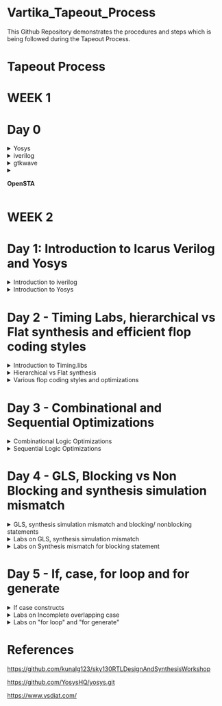 # Vartika_Tapeout_Process

This Github Repository demonstrates the procedures and steps which is being followed during the Tapeout Process.


# Tapeout Process
# WEEK 1
# Day 0
<details>
  <summary>
    Yosys
  </summary>
  I installed Yosys using the following commands:

```
$ git clone https://github.com/YosysHQ/yosys.git
$ cd yosys-master 
$ sudo apt install make (If make is not installed please install it) 
$ sudo apt-get install build-essential clang bison flex \
    libreadline-dev gawk tcl-dev libffi-dev git \
    graphviz xdot pkg-config python3 libboost-system-dev \
    libboost-python-dev libboost-filesystem-dev zlib1g-dev
$ make config-gcc
$ make 
$ sudo make install

```
Below is the screenshot showing successful installation:
![Screenshot from 2023-07-31 10-50-46](https://github.com/Vartika-iiitb/Vartika_ASIC/assets/140998716/5ab5283b-be3e-4487-b8ac-01fb86b8d2b5)


Below is the Screenshot showing successful Launch:
![Screenshot from 2023-07-31 10-50-55](https://github.com/Vartika-iiitb/Vartika_ASIC/assets/140998716/e48b05c6-c712-4b20-b8ca-6b21b25bf48c)


</details>

<details>
  <summary>
  iverilog
  </summary>
  I installed iverilog using the following comment

  
  ```

sudo apt-get install iverilog

  ```
![Screenshot from 2023-08-02 08-28-38](https://github.com/Vartika-iiitb/Vartika_ASIC/assets/140998716/85790984-eac7-47e0-81a3-46f3e56ca363)

</details>

<details>
  <summary>
    gtkwave
  </summary>
    I installed gtkwave using the following command:
    

    ```
    
    sudo apt-get install gtkwave
    

    
    ```
    
  ![Screenshot from 2023-08-02 08-29-09](https://github.com/Vartika-iiitb/Vartika_ASIC/assets/140998716/13b0a958-feba-4a17-90f9-45343e05da84)

    
  
</details>

<details>
  <summary>
	  
  **OpenSTA**
	  
  </summary>
OpenSTA, short for "Open System Testing Architecture," is an open-source software testing tool designed for performance and stress testing of web applications. It provides a framework for conducting load testing, stress testing, and performance testing on web-based applications and services. OpenSTA was originally developed by CYRANO, a French company, and later released as open-source software.

I installed the OpenSTA using the following command.
```
sudo apt-get install cmake clang gcc tcl swig bison flex
```

 After installing the dependencies, following command is being used for installing OpenSTA.
 ```
git clone https://github.com/The-OpenROAD-Project/OpenSTA.git
cd OpenSTA
mkdir build
cd build
cmake ..
make
sudo make install
```

![Screenshot from 2023-09-04 11-38-47](https://github.com/Vartika-iiitb/Vartika_ASIC/assets/140998716/ccb6d1ab-eaa4-4e75-a848-216443d85233)

</details>

# WEEK 2

# Day 1: Introduction to Icarus Verilog and Yosys
<details>
  <summary>
    Introduction to iverilog
  </summary>

  
  Icarus Verilog is an implementation of the Verilog hardware description language compiler that generates netlists in the desired format (EDIF). It supports the 1995, 2001 and 2005 versions of the standard, portions of SystemVerilog, and some extensions.Verilog Test benches are used to simulate and analyze designs without the need for any physical hardware or any hardware device. The most significant advantage of this is that you can inspect every signal /variable (reg, wire in Verilog) in the design.
  
  Following Screenshot shows the correct Mapping of simulation flow in iverilog:
![Screenshot from 2023-08-11 16-07-16](https://github.com/Vartika-iiitb/Vartika_ASIC/assets/140998716/3a9cf4f3-e46a-4fa8-b539-74ae266af316)


Command to view the total number of folders present inside the directory.

```
cd verilog_files
ls -l

```

![Screenshot from 2023-08-14 11-09-45](https://github.com/Vartika-iiitb/Vartika_ASIC/assets/140998716/5a1f3d7b-d181-407b-bd5f-e9eb96c1d077)

  # Demonstration of Icarus verilog and Gtkwave

  To run the iverilog command and for simulationg the RTL design and the Test Bench we use the following command.
  
```
  iverilog good_mux.v tb_good_mux.v
  ls -l

```
For getting the output, the following command is used:
```
./a.out

```
Command for viewing and analyzing the waveform:

```
gtkwave tb_good_mux.vcd

```
![Screenshot from 2023-08-14 11-30-52](https://github.com/Vartika-iiitb/Vartika_ASIC/assets/140998716/18802ea8-70f2-4212-89f8-f12b192a9286)

</details>

<details>
<summary>
  Introduction to Yosys
</summary>

# Synthesizer
RTL synthesizer primary responsibility is to convert the code into the gate-level netlist. This is a automated process; a tool has all the standard libraries definitions that can manipulate the respective gate-level netlist, which is an equivalent of your design in RTL. Synthesize tools can also do circuit optimization, power estimation, as well as timing analysis. Here we will use YOSYS as a synthesizer.

The following Screenshot shows the flow of the synthesizer.

![Screenshot from 2023-08-14 12-15-06](https://github.com/Vartika-iiitb/Vartika_ASIC/assets/140998716/07165fb6-9a00-4deb-828c-aa63bdbd17c6)
![Screenshot from 2023-08-14 12-15-17](https://github.com/Vartika-iiitb/Vartika_ASIC/assets/140998716/f09a9174-8f89-4ff7-8cf3-89f7274fa90a)

# .lib
It is a collection of logical modules which includes basic logic gates like AND, OR, NOT etc. It may contain different flavours of the same gate such as 2 input, 3 input and gate with different speed i.e., ranging from slow to fast.
So based on our requirement we use different flavours of cell.

a) Faster the cells lesser is the delay, but for that we need wider transistors so the power dissipation will be more too.So faster cells donot come free,they come at penalty of area and power.More use of faster cell will result in bad circuit with large area and power dissipation.

b) slower cells are used at non-critical path where we donot require high performance where delay is not an issue so our power dissipation and area will also be minimum. But more use of slower cells will make our circuit sluggish.

# Synthesis
synthesis is used for converting the RTL level design to gate level design. The design are converted into gates and the connections are made between the gates and hence this file is gaiven out as a file called Netlist.

Following flow graph shows the path of converting RTL design into its respective netlist:

![Screenshot from 2023-08-14 23-05-40](https://github.com/Vartika-iiitb/Vartika_ASIC/assets/140998716/01226908-488c-4b7d-927a-437e3a21f283)


Command
change the working directory in which we have all the verilog files and invoke yosys using the following command

```

cd /vlsi/sky130RTLDesignAndSynthesisWorkshop/verilog_files
vartika@vartika:~/vlsi/sky130RTLDesignAndSynthesisWorkshop/verilog_files$ yosys
yosys> read_liberty -lib ../lib/sky130_fd_sc_hd__tt_025C_1v80.lib
yosys> read_verilog good_mux.v
yosys> synth -top good_mux

```
After executing this, we will get the following output:

![Screenshot from 2023-08-14 22-53-35](https://github.com/Vartika-iiitb/Vartika_ASIC/assets/140998716/2d8ea14a-5838-4789-86e9-3f0034b0b070)

For generating the Netlist we use the following command:

Command

```

yosys> abc -liberty ../lib/sky130_fd_sc_hd__tt_025C_1v80.lib
yosys> show

```
Following command is used for writing the netlist and viewing it:
```

yosys> write_verilog -noattr good_mux_netlist.v
yosys> !gvim good_mux_netlist.v

```
![Screenshot from 2023-08-14 22-57-41](https://github.com/Vartika-iiitb/Vartika_ASIC/assets/140998716/31da9143-8e89-4876-ae61-bf15773c7352)

</details>

# Day 2 - Timing Labs, hierarchical vs Flat synthesis and efficient flop coding styles

<details>
  <summary>
    Introduction to Timing.libs
  </summary>
  This lab teaches us how does .lib looks like and the information that it contains within it.
  
![WhatsApp Image 2023-08-15 at 01 33 17](https://github.com/Vartika-iiitb/Vartika_ASIC/assets/140998716/fbfd4a95-0536-409d-8957-c2d1961c42af)

In the following example, inside the Lib file there are 2^5 (32) possible combinations are present which shows all the respective values of voltage, Temperature etc.


  ![Screenshot from 2023-08-15 01-50-24](https://github.com/Vartika-iiitb/Vartika_ASIC/assets/140998716/e6da3594-87c3-4e51-9e22-12505bf85ec5)
  

  Here as we can see from the screenshot given below that as we move from left towards right the Area is increasing. This means that we need much wider transistors to use over there. Although wider cells are going to be faster when compared to the small cell but it's power consumption is going to be more but on the contrary it's delay is going to be less.

  ![Screenshot from 2023-08-15 01-56-57](https://github.com/Vartika-iiitb/Vartika_ASIC/assets/140998716/32736181-e631-4c10-b811-7365e16c673e)


</details>

<details>
<summary>
  Hierarchical vs Flat synthesis
</summary>
  
# Hierarchical Synthesis

A hierarchical design approach divides the ASIC into smaller and simpler modules or blocks, each with its own functionality and interface, and then connects them by a top-level structure that defines the overall behavior and performance of the ASIC. Since pins of submodules are accessible, it's easier to track paths for functional debugging and timing analysis. Pins can be forced or probed in post-synthesis simulations.

Multiple module

  ![Screenshot from 2023-08-15 16-34-42](https://github.com/Vartika-iiitb/Vartika_ASIC/assets/140998716/63a8a571-e764-45eb-b799-4aa82820f168)

The internal connections of the above module is represented as:
![WhatsApp Image 2023-08-15 at 16 26 59](https://github.com/Vartika-iiitb/Vartika_ASIC/assets/140998716/44e96bc9-c59d-45b4-b5ca-06078ffcf9d0)

The yosys synthesizer represented the following schematic in the following way:
![Screenshot from 2023-08-15 16-47-10](https://github.com/Vartika-iiitb/Vartika_ASIC/assets/140998716/bcf594f7-33ca-4ca6-95a1-eb945fe299ec)


![Screenshot from 2023-08-15 16-49-31](https://github.com/Vartika-iiitb/Vartika_ASIC/assets/140998716/83922884-6165-4a67-ad02-9605995e7fa6)

The hierarchical netlist code for the multiple_modules is shown below:
![Screenshot from 2023-08-15 17-23-07](https://github.com/Vartika-iiitb/Vartika_ASIC/assets/140998716/5daa25f3-ad15-4a8a-8005-8149a3f477f3)

# Flattened Netlist

In a "flat" design, only primitives are instanced. Hierarchical designs can be recursively "exploded" ("flattened") by creating a new copy (with a new name) of each definition each time it is used. If the design is highly folded, expanding it like this will result in a much larger netlist database, but preserves the hierarchy dependencies. Given a hierarchical netlist, the list of instance names in a path from the root definition to a primitive instance specifies the single unique path to that primitive.
Command to flatten the netlist is given below:

```
flatten
write_verilog multiple_modules_flat.v
!gvim multiple_modules_flat.v

```
![Screenshot from 2023-08-15 18-42-30](https://github.com/Vartika-iiitb/Vartika_ASIC/assets/140998716/ea265189-8746-4c80-b4d1-d51694595b33)

Command for getting the synthesized netlist is given below:
```
flatten
write_verilog -noattr multiple_modules_flat.v
!gvim multiple_modules_flat.v

```

This is the flattened Netlist which is being shown below:
![Screenshot from 2023-08-15 18-46-50](https://github.com/Vartika-iiitb/Vartika_ASIC/assets/140998716/d83a3d95-095c-419d-91f0-a7dfa0c4871c)


</details>

<details>
<summary>
  Various flop coding styles and optimizations
</summary>

# Why Flops?

  Flip flops are the fundamental blocks of most sequential circuits. It is also known as a bistable multivibrator or a binary or one-bit memory. Flip-flops are used as memory elements in sequential circuit. The output is obtained in a sequential circuit from combinational circuit or flip-flop or both.
  In digital circuits every component has a propagation delay which can cause *Glitch* so to avoid that delay we use flops to store the value.
  
  # Glitch
  In electronics design, glitch refers to unnecessary signal transitions in a combinational circuit, while glitch power refers to the power consumed by glitches. The extra switching activity can lead to up to 40% of additional dynamic power consumption.

   ![WhatsApp Image 2023-08-15 at 19 13 14](https://github.com/Vartika-iiitb/Vartika_ASIC/assets/140998716/9fadb789-c0fb-4dd7-804d-24675f9814a6)
  
1. Asynchronous reset
 ```  
module dff_asyncres ( input clk ,  input async_reset , input d , output reg q );
always @ (posedge clk , posedge async_reset)
begin
	if(async_reset)
		q <= 1'b0;
	else	
		q <= d;
end
endmodule
```

The Following fig. shows the Simulation of Asynchronous reset.
![Screenshot from 2023-08-15 20-07-37](https://github.com/Vartika-iiitb/Vartika_ASIC/assets/140998716/7fa5d391-ba79-4b40-be98-8ee0b3465912)




2. Synchronous Reset

```
module dff_syncres ( input clk , input async_reset , input sync_reset , input d , output reg q );
always @ (posedge clk )
begin
	if (sync_reset)
		q <= 1'b0;
	else	
		q <= d;
end
endmodule
```

The Following fig. shows the Simulation of Synchronous reset:
![Screenshot from 2023-08-15 20-10-36](https://github.com/Vartika-iiitb/Vartika_ASIC/assets/140998716/c7f3089c-eb9a-44ea-aae0-8e04ed929d42)


It's netlist is shown below:

![Screenshot from 2023-08-15 20-12-24](https://github.com/Vartika-iiitb/Vartika_ASIC/assets/140998716/9c71d65f-70fc-4be7-beb8-eeca50dfa66c)

</details>

# Day 3 - Combinational and Sequential Optimizations


<details>
<summary>
  Combinational Logic Optimizations
</summary>
 Example 1:

 ```
module opt_check (input a , input b , output y);
	assign y = a?b:0;
endmodule
```
Synthesis

![Screenshot from 2023-08-15 21-27-49](https://github.com/Vartika-iiitb/Vartika_ASIC/assets/140998716/e428fa58-b9c1-4cd2-8d59-1abdf908bdbe)

![WhatsApp Image 2023-08-15 at 21 31 23](https://github.com/Vartika-iiitb/Vartika_ASIC/assets/140998716/7005b0d6-9aa3-49b9-9e26-e34d8968ce35)

Example 2:

```
module opt_check2 (input a , input b , output y);
	assign y = a?1:b;
endmodule
```
![Screenshot from 2023-08-15 21-33-46](https://github.com/Vartika-iiitb/Vartika_ASIC/assets/140998716/42a8245a-99d8-4b08-96a6-b823aa6cc5c3)

Example 3:
```
module opt_check3 (input a , input b, input c , output y);
	assign y = a?(c?b:0):0;
endmodule
```
![Screenshot from 2023-08-15 21-34-40](https://github.com/Vartika-iiitb/Vartika_ASIC/assets/140998716/6578e09d-8bc3-4ced-8dec-5241bf4c71a1)

</details>

<details>
<summary>
   Sequential Logic Optimizations
</summary>
	
  Example 1:
  
  ```
module dff_const1(input clk, input reset, output reg q);
always @(posedge clk, posedge reset)
begin
	if(reset)
		q <= 1'b0;
	else
		q <= 1'b1;
end
endmodule
```

![Screenshot from 2023-08-15 21-36-57](https://github.com/Vartika-iiitb/Vartika_ASIC/assets/140998716/7e6234e6-3561-408d-a7b7-b47052298513)

Example 2:

```
module dff_const2(input clk, input reset, output reg q);
always @(posedge clk, posedge reset)
begin
	if(reset)
		q <= 1'b1;
	else
		q <= 1'b1;
end
endmodule
```
![Screenshot from 2023-08-15 21-40-53](https://github.com/Vartika-iiitb/Vartika_ASIC/assets/140998716/1f84b728-b6e6-40da-94b3-f66e2de9256d)

Example 3:

```
module dff_const5(input clk, input reset, output reg q);
reg q1;
always @(posedge clk, posedge reset)
	begin
		if(reset)
		begin
			q <= 1'b0;
			q1 <= 1'b0;
		end
	else
		begin
			q1 <= 1'b1;
			q <= q1;
		end
	end
endmodule
```
![Screenshot from 2023-08-15 21-42-34](https://github.com/Vartika-iiitb/Vartika_ASIC/assets/140998716/0431713f-6fff-4827-b574-4e797fdfd6d4)

Example 4:

```
	module dff_const4(input clk, input reset, output reg q);
	reg q1;

	always @(posedge clk, posedge reset)
	begin
		if(reset)
		begin
			q <= 1'b1;
			q1 <= 1'b1;
		end
	else
		begin
			q1 <= 1'b1;
			q <= q1;
		end
	end
	endmodule
```
![Screenshot from 2023-08-15 21-45-45](https://github.com/Vartika-iiitb/Vartika_ASIC/assets/140998716/89126c61-0537-4ed2-a187-e99fc7e7b928)

</details>


# Day 4 - GLS, Blocking vs Non Blocking and synthesis simulation mismatch

<details>
  <summary>
    GLS, synthesis simulation mismatch and blocking/ nonblocking statements
  </summary>
	
What is GLS?

Gate Level Synthesis is used for running the test bench with netlist as design under test. It is logically same as HIL Code. It uses the same test bench that will align with the design.

 Why GLS?
 1. It verifies the Logical correctness of design after synthesis.
 2. It Ensures the timimng of the design is being met.
 3. GLS should be run with design annotation.

    Following figure shows the correct path of the GLS design:
![Screenshot from 2023-08-15 21-59-22](https://github.com/Vartika-iiitb/Vartika_ASIC/assets/140998716/9901a307-d5f3-4ee9-a72b-ff00b1da4a7e)

    
</details>

<details>
<summary>
  Labs on GLS, synthesis simulation mismatch
</summary>
  Missing Sensitivity Test
  It search for an activity to happen in order to get activated.

 ```
always @(sel)
begin
if (sel)
 out = i1;
else
 out = i0;
end
```

![WhatsApp Image 2023-08-15 at 22 09 06](https://github.com/Vartika-iiitb/Vartika_ASIC/assets/140998716/fa6620c0-76d5-4cbc-8b42-ac464938f098)

Blocking and Non Blocking Statements:

*Inside always Block*
= --> Blocking
It executes the statement in the order it has been written. so the statement which is written first will be considered and executed first.

<= --> Non Blocking
When always block is entered,It executes all the RHS and assign it to LHS. It does Parallel Evaluation.

![WhatsApp Image 2023-08-15 at 22 13 35](https://github.com/Vartika-iiitb/Vartika_ASIC/assets/140998716/ce5a8c50-86da-44c3-be1b-e6237eebe544)

Simulation
This is the gtkwave simulation of using ternary operator of mux:

![Screenshot from 2023-08-15 22-30-41](https://github.com/Vartika-iiitb/Vartika_ASIC/assets/140998716/6de3d4e8-b45c-4169-96c7-21acfccd724a)

Synthesis

![Screenshot from 2023-08-15 22-35-27](https://github.com/Vartika-iiitb/Vartika_ASIC/assets/140998716/1d2245c0-0c80-493c-8402-c8b5bb043457)

</details>

<details>
<summary>
   Labs on Synthesis mismatch for blocking statement
</summary>
  Command:
	
```
module blocking_caveat (input a , input b , input  c, output reg d); 
reg x;
always @ (*)
begin
d = x & c;
x = a | b;
end
endmodule
```

</details>

# Day 5 - If, case, for loop and for generate

<details>
  <summary>
    If case constructs
  </summary>
	 
If
=
if is generally used to create the priority logic.

```
if (<condition 1>)
begin
-----------
-----------
end
else if (<condition 2>)
begin
-----------
-----------
end
else if (<condition 3>)
.
.
.
```
This if condition can be depicted as:

![WhatsApp Image 2023-08-15 at 22 47 44](https://github.com/Vartika-iiitb/Vartika_ASIC/assets/140998716/2048e39d-ac92-4506-ada4-c41cf4a70615)

Danger with if
=
it is due to bad coding style. for eg if we doesnot end the if else case by the else statement then it may retain the value of Y which will ultimately be the undesired output.
This is known as Inferred Latch, it happens because of incomplete if.

![Screenshot from 2023-08-15 22-55-15](https://github.com/Vartika-iiitb/Vartika_ASIC/assets/140998716/75fbd440-173c-43a1-9438-fbbede380ae2)
Here counter is an exception.

For Case construct

```
case(statement)
  case1: begin
       

	 end
 case2: begin
	     
	 
	 end
 default:
 endcase
```
Example of Incomplete If:

```
module incomp_if2 (input i0 , input i1 , input i2 , input i3, output reg y);
always @ (*)
begin
	if(i0)
		y <= i1;
	else if (i2)
		y <= i3;
end
endmodule
```

RTL gtkwave Simulation is shown in the Screenshot below:
![Screenshot from 2023-08-15 22-58-31](https://github.com/Vartika-iiitb/Vartika_ASIC/assets/140998716/52792b7c-c9cf-49cd-96d9-f8a3f2d0cadc)

Synthesis:
![Screenshot from 2023-08-15 22-58-56](https://github.com/Vartika-iiitb/Vartika_ASIC/assets/140998716/96e95556-d172-470a-a5cd-ee1c1b226afb)

</details>

<details>
<summary>
  Labs on Incomplete overlapping case
</summary>
  Example 1:
	MUX using For
	
```
	module incomp_case (input i0 , input i1 , input i2 , input [1:0] sel, output reg y);
	always @ (*)
	begin
	case(sel)
		2'b00 : y = i0;
		2'b01 : y = i1;
	endcase
	end
endmodule
```

Simulation:

 ![Screenshot from 2023-08-15 23-07-06](https://github.com/Vartika-iiitb/Vartika_ASIC/assets/140998716/53bb46a0-59d8-4f14-bffd-8088cc83449c)

 Synthesis:
 
 ![Screenshot from 2023-08-15 23-08-02](https://github.com/Vartika-iiitb/Vartika_ASIC/assets/140998716/cda6fb15-32a3-45b3-a61e-94f23ad99166)

Example 2:
Demux
```
module demux_generate (output o0 , output o1, output o2 , output o3, output o4, output o5, output o6 , output 				o7 , input [2:0] sel  , input i);
reg [7:0]y_int;
assign {o7,o6,o5,o4,o3,o2,o1,o0} = y_int;
integer k;
always @ (*)
begin
y_int = 8'b0;
for(k = 0; k < 8; k++) begin
	if(k == sel)
	y_int[k] = i;
end
end
endmodule

```
Simulation:
![Screenshot from 2023-08-15 23-10-31](https://github.com/Vartika-iiitb/Vartika_ASIC/assets/140998716/ba03eb40-9e86-4c46-94f2-86d8e2c5e262)

Synthesis:

![Screenshot from 2023-08-15 23-11-42](https://github.com/Vartika-iiitb/Vartika_ASIC/assets/140998716/b96a2e67-a9c6-4a4b-a729-9e3511d2268c)

</details>

<details>
<summary>
   Labs on "for loop" and "for generate"
</summary>

 
  Example 1: Mux using Generate
Command:

```
module mux_generate (input i0 , input i1, input i2 , input i3 , input [1:0] sel  , output reg y);
	wire [3:0] i_int;
	assign i_int = {i3,i2,i1,i0};
	integer k;
always @ (*)
	begin
	for(k = 0; k < 4; k=k+1) begin
		if(k == sel)
		y = i_int[k];
		end
	end
endmodule
```
Gtkwave Simulation:

![Screenshot from 2023-08-15 23-17-14](https://github.com/Vartika-iiitb/Vartika_ASIC/assets/140998716/7510ed9b-4511-42a0-b5e5-56380ef49016)


Synthesis:

![Screenshot from 2023-08-15 23-15-34](https://github.com/Vartika-iiitb/Vartika_ASIC/assets/140998716/acfecafc-2350-473c-bf52-34fc44e53c7f)

Example 2: Demux using case
command:
```
module demux_case (output o0 , output o1, output o2 , output o3, output o4, output o5, output o6 , output o7 , input [2:0] sel  , input i);
reg [7:0]y_int;
assign {o7,o6,o5,o4,o3,o2,o1,o0} = y_int;
integer k;
always @ (*)
begin
y_int = 8'b0;
case(sel)
	3'b000 : y_int[0] = i;
	3'b001 : y_int[1] = i;
	3'b010 : y_int[2] = i;
	3'b011 : y_int[3] = i;
	3'b100 : y_int[4] = i;
	3'b101 : y_int[5] = i;
	3'b110 : y_int[6] = i;
	3'b111 : y_int[7] = i;
endcase
end
endmodule
```

Simulation:

![Screenshot from 2023-08-15 23-22-19](https://github.com/Vartika-iiitb/Vartika_ASIC/assets/140998716/20e5fbe6-7b9a-4c3a-9776-fd510b0d0546)

Synthesis:


![Screenshot from 2023-08-15 23-23-17](https://github.com/Vartika-iiitb/Vartika_ASIC/assets/140998716/aa782e8c-1730-4433-86cd-48f12add9938)


</details>

# References

<summary>
	
https://github.com/kunalg123/sky130RTLDesignAndSynthesisWorkshop  

https://github.com/YosysHQ/yosys.git

https://www.vsdiat.com/

</summary>


